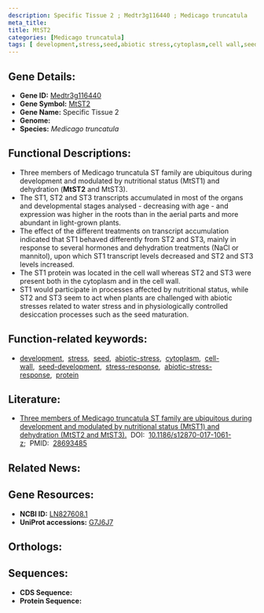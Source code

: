 ```yaml
---
description: Specific Tissue 2 ; Medtr3g116440 ; Medicago truncatula
meta_title:
title: MtST2
categories: [Medicago truncatula]
tags: [ development,stress,seed,abiotic stress,cytoplasm,cell wall,seed development,stress response,abiotic stress response,protein ]
---
```


## Gene Details:
- **Gene ID:** [Medtr3g116440]()
- **Gene Symbol:** <u>MtST2</u>
- **Gene Name:** Specific Tissue 2
- **Genome:** []()
- **Species:** *Medicago truncatula*

## Functional Descriptions:
   - Three members of Medicago truncatula ST family are ubiquitous during development and modulated by nutritional status (MtST1) and dehydration (**MtST2** and MtST3).
   - The ST1, ST2 and ST3 transcripts accumulated in most of the organs and developmental stages analysed - decreasing with age - and expression was higher in the roots than in the aerial parts and more abundant in light-grown plants.
   - The effect of the different treatments on transcript accumulation indicated that ST1 behaved differently from ST2 and ST3, mainly in response to several hormones and dehydration treatments (NaCl or mannitol), upon which ST1 transcript levels decreased and ST2 and ST3 levels increased.
   - The ST1 protein was located in the cell wall whereas ST2 and ST3 were present both in the cytoplasm and in the cell wall.
   - ST1 would participate in processes affected by nutritional status, while ST2 and ST3 seem to act when plants are challenged with abiotic stresses related to water stress and in physiologically controlled desiccation processes such as the seed maturation.

## Function-related keywords:
   - [development](/tags/development/),&nbsp;&nbsp;[stress](/tags/stress/),&nbsp;&nbsp;[seed](/tags/seed/),&nbsp;&nbsp;[abiotic-stress](/tags/abiotic-stress/),&nbsp;&nbsp;[cytoplasm](/tags/cytoplasm/),&nbsp;&nbsp;[cell-wall](/tags/cell-wall/),&nbsp;&nbsp;[seed-development](/tags/seed-development/),&nbsp;&nbsp;[stress-response](/tags/stress-response/),&nbsp;&nbsp;[abiotic-stress-response](/tags/abiotic-stress-response/),&nbsp;&nbsp;[protein](/tags/protein/)

## Literature:
   - [Three members of Medicago truncatula ST family are ubiquitous during development and modulated by nutritional status (MtST1) and dehydration (MtST2 and MtST3).](https://doi.org/10.1186/s12870-017-1061-z)&nbsp;&nbsp;DOI:&nbsp;&nbsp;[10.1186/s12870-017-1061-z](https://doi.org/10.1186/s12870-017-1061-z);&nbsp;&nbsp;PMID:&nbsp;&nbsp;[28693485](https://pubmed.ncbi.nlm.nih.gov/28693485/)

## Related News:

## Gene Resources:
- **NCBI ID:**  [LN827608.1](https://www.ncbi.nlm.nih.gov/gene/?term=LN827608.1)
- **UniProt accessions:**  [G7J6J7](https://www.uniprot.org/uniprotkb/G7J6J7/entry)

## Orthologs:

## Sequences:
- **CDS Sequence:**
- **Protein Sequence:**
